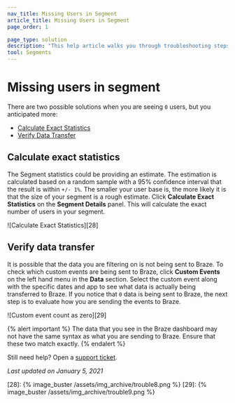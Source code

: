 ```yaml
---
nav_title: Missing Users in Segment
article_title: Missing Users in Segment
page_order: 1

page_type: solution
description: "This help article walks you through troubleshooting steps if zero users are showing in your segment, but you anticipate more."
tool: Segments
---
```


# Missing users in segment

There are two possible solutions when you are seeing `0` users, but you anticipated more:
* [Calculate Exact Statistics](#calculate-exact-statistics)
* [Verify Data Transfer](#verify-data-transfer)

## Calculate exact statistics

The Segment statistics could be providing an estimate. The estimation is calculated based on a random sample with a 95% confidence interval that the result is within `+/- 1%`. The smaller your user base is, the more likely it is that the size of your segment is a rough estimate. Click **Calculate Exact Statistics** on the **Segment Details** panel. This will calculate the exact number of users in your segment.

![Calculate Exact Statistics][28]


## Verify data transfer

It is possible that the data you are filtering on is not being sent to Braze. To check which custom events are being sent to Braze, click **Custom Events** on the left hand menu in the **Data** section. Select the custom event along with the specific dates and app to see what data is actually being transferred to Braze. If you notice that `0` data is being sent to Braze, the next step is to evaluate how you are sending the events to Braze.

![Custom event count as zero][29]

{% alert important %} 
The data that you see in the Braze dashboard may not have the same syntax as what you are sending to Braze. Ensure that these two match exactly.
{% endalert %}

Still need help? Open a [support ticket]({{site.baseurl}}/braze_support/).

_Last updated on January 5, 2021_

[28]: {% image_buster /assets/img_archive/trouble8.png %}
[29]: {% image_buster /assets/img_archive/trouble9.png %}
